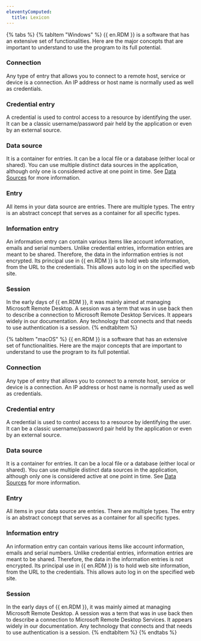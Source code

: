 ```yaml
---
eleventyComputed:
  title: Lexicon
---
```

{% tabs %}
{% tabItem "Windows" %}
{{ en.RDM }} is a software that has an extensive set of functionalities. Here are the major concepts that are important to understand to use the program to its full potential. 

### Connection 

Any type of entry that allows you to connect to a remote host, service or device is a connection. An IP address or host name is normally used as well as credentials. 

### Credential entry 

A credential is used to control access to a resource by identifying the user. It can be a classic username/password pair held by the application or even by an external source. 

### Data source 

It is a container for entries. It can be a local file or a database (either local or shared). You can use multiple distinct data sources in the application, although only one is considered active at one point in time. See [Data Sources](/rdm/windows/data-sources/) for more information. 

### Entry 

All items in your data source are entries. There are multiple types. The entry is an abstract concept that serves as a container for all specific types. 

### Information entry 

An information entry can contain various items like account information, emails and serial numbers. Unlike credential entries, information entries are meant to be shared. Therefore, the data in the information entries is not encrypted. Its principal use in {{ en.RDM }} is to hold web site information, from the URL to the credentials. This allows auto log in on the specified web site. 

### Session 

In the early days of {{ en.RDM }}, it was mainly aimed at managing Microsoft Remote Desktop. A session was a term that was in use back then to describe a connection to Microsoft Remote Desktop Services. It appears widely in our documentation. Any technology that connects and that needs to use authentication is a session.
{% endtabItem %}

{% tabItem "macOS" %}
{{ en.RDM }} is a software that has an extensive set of functionalities. Here are the major concepts that are important to understand to use the program to its full potential.  

### Connection 

Any type of entry that allows you to connect to a remote host, service or device is a connection. An IP address or host name is normally used as well as credentials. 

### Credential entry 

A credential is used to control access to a resource by identifying the user. It can be a classic username/password pair held by the application or even by an external source. 

### Data source 

It is a container for entries. It can be a local file or a database (either local or shared). You can use multiple distinct data sources in the application, although only one is considered active at one point in time. See [Data Sources](/rdm/mac/data-sources/) for more information. 

### Entry 

All items in your data source are entries. There are multiple types. The entry is an abstract concept that serves as a container for all specific types. 

### Information entry 

An information entry can contain various items like account information, emails and serial numbers. Unlike credential entries, information entries are meant to be shared. Therefore, the data in the information entries is not encrypted. Its principal use in {{ en.RDM }} is to hold web site information, from the URL to the credentials. This allows auto log in on the specified web site. 

### Session 

In the early days of {{ en.RDM }}, it was mainly aimed at managing Microsoft Remote Desktop. A session was a term that was in use back then to describe a connection to Microsoft Remote Desktop Services. It appears widely in our documentation. Any technology that connects and that needs to use authentication is a session.
{% endtabItem %}
{% endtabs %}